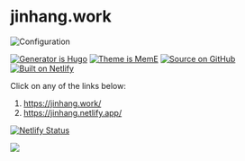 # jinhang.work

![Configuration](https://i.loli.net/2020/07/12/MRrUVXsZK4W5nGL.png)

[![Generator is Hugo](https://img.shields.io/badge/Generator%20is-Hugo-ff4088?&logo=hugo)](https://github.com/gohugoio/hugo)
[![Theme is MemE](https://img.shields.io/badge/Theme%20is-MemE-2a6df4)](https://github.com/reuixiy/hugo-theme-meme)
[![Source on GitHub](https://img.shields.io/badge/Source%20on-GitHub-181717?&logo=github)](https://github.com/JinhangZhu/jinhangzhu.github.io)
[![Built on Netlify](https://img.shields.io/badge/Built%20on-Netlify-00c7b7?&logo=netlify)](https://www.netlify.com/)

Click on any of the links below:

1. https://jinhang.work/
2. https://jinhang.netlify.app/

[![Netlify Status](https://api.netlify.com/api/v1/badges/1c7b2009-c913-4819-9e15-5c859e3c536d/deploy-status)](https://app.netlify.com/sites/jinhang/deploys)

<a rel="license" href="http://creativecommons.org/licenses/by-nc-sa/4.0/"><img style="border-width:0" src="https://i.creativecommons.org/l/by-nc-sa/4.0/88x31.png" /></a>